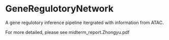 # GeneRegulotoryNetwork
A gene regulotory inference pipeline itergrated with information from ATAC.

For more detailed, please see midterm_report.Zhongyu.pdf


